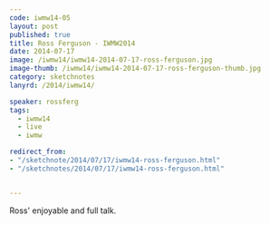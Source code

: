 ```yaml
---
code: iwmw14-05
layout: post
published: true
title: Ross Ferguson - IWMW2014
date: 2014-07-17
image: /iwmw14/iwmw14-2014-07-17-ross-ferguson.jpg
image-thumb: /iwmw14/iwmw14-2014-07-17-ross-ferguson-thumb.jpg
category: sketchnotes
lanyrd: /2014/iwmw14/

speaker: rossferg
tags:
  - iwmw14
  - live
  - iwmw

redirect_from:
- "/sketchnote/2014/07/17/iwmw14-ross-ferguson.html"
- "/sketchnotes/2014/07/17/iwmw14-ross-ferguson.html"


---
```


Ross' enjoyable and full talk.
